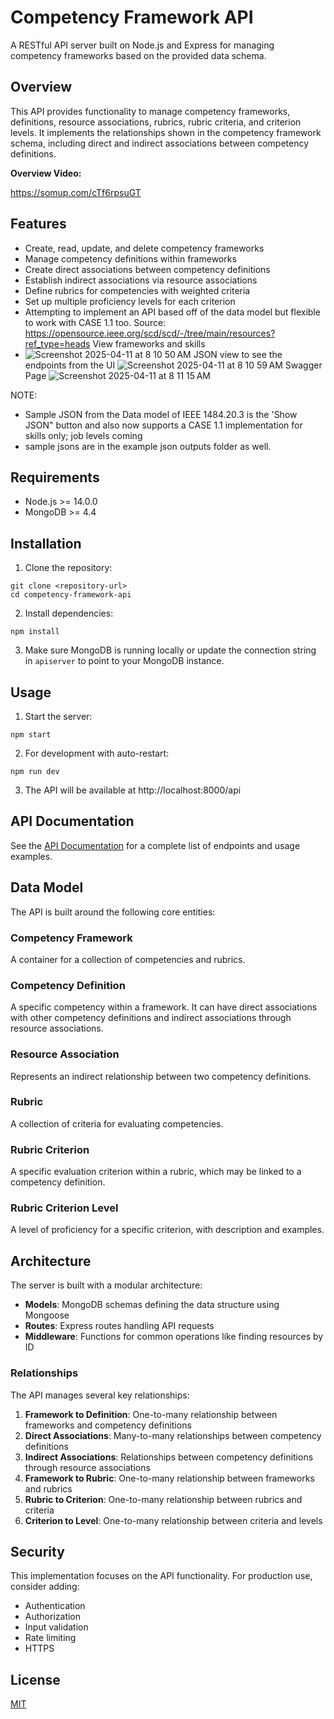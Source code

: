 # Competency Framework API

A RESTful API server built on Node.js and Express for managing competency frameworks based on the provided data schema.

## Overview

This API provides functionality to manage competency frameworks, definitions, resource associations, rubrics, rubric criteria, and criterion levels. It implements the relationships shown in the competency framework schema, including direct and indirect associations between competency definitions.

**Overview Video:** 

https://somup.com/cTf6rpsuGT



## Features

- Create, read, update, and delete competency frameworks
- Manage competency definitions within frameworks
- Create direct associations between competency definitions
- Establish indirect associations via resource associations
- Define rubrics for competencies with weighted criteria
- Set up multiple proficiency levels for each criterion
- Attempting to implement an API based off of the data model but flexible to work with CASE 1.1 too. 
Source: https://opensource.ieee.org/scd/scd/-/tree/main/resources?ref_type=heads
View frameworks and skills
- ![Screenshot 2025-04-11 at 8 10 50 AM](https://github.com/user-attachments/assets/2d143ee9-fe22-4ad9-8596-963e8c197c60)
  JSON view to see the endpoints from the UI 
![Screenshot 2025-04-11 at 8 10 59 AM](https://github.com/user-attachments/assets/557cf824-885f-4f4b-888c-a27fa5f3a1b5)
Swagger Page
![Screenshot 2025-04-11 at 8 11 15 AM](https://github.com/user-attachments/assets/03b547e3-8479-4c65-ac45-b0b6598f79f2)

NOTE: 
- Sample JSON from the Data model of IEEE 1484.20.3 is the 'Show JSON" button and also now supports a CASE 1.1 implementation for skills only; job levels coming
- sample jsons are in the example json outputs folder as well. 


## Requirements

- Node.js >= 14.0.0
- MongoDB >= 4.4

## Installation

1. Clone the repository:
```
git clone <repository-url>
cd competency-framework-api
```

2. Install dependencies:
```
npm install
```

3. Make sure MongoDB is running locally or update the connection string in `apiserver` to point to your MongoDB instance.

## Usage

1. Start the server:
```
npm start
```

2. For development with auto-restart:
```
npm run dev
```

3. The API will be available at http://localhost:8000/api

## API Documentation

See the [API Documentation](docs/API_DOCUMENTATION.md) for a complete list of endpoints and usage examples.

## Data Model

The API is built around the following core entities:

### Competency Framework
A container for a collection of competencies and rubrics.

### Competency Definition
A specific competency within a framework. It can have direct associations with other competency definitions and indirect associations through resource associations.

### Resource Association
Represents an indirect relationship between two competency definitions.

### Rubric
A collection of criteria for evaluating competencies.

### Rubric Criterion
A specific evaluation criterion within a rubric, which may be linked to a competency definition.

### Rubric Criterion Level
A level of proficiency for a specific criterion, with description and examples.

## Architecture

The server is built with a modular architecture:

- **Models**: MongoDB schemas defining the data structure using Mongoose
- **Routes**: Express routes handling API requests
- **Middleware**: Functions for common operations like finding resources by ID

### Relationships

The API manages several key relationships:

1. **Framework to Definition**: One-to-many relationship between frameworks and competency definitions
2. **Direct Associations**: Many-to-many relationships between competency definitions
3. **Indirect Associations**: Relationships between competency definitions through resource associations
4. **Framework to Rubric**: One-to-many relationship between frameworks and rubrics
5. **Rubric to Criterion**: One-to-many relationship between rubrics and criteria
6. **Criterion to Level**: One-to-many relationship between criteria and levels

## Security

This implementation focuses on the API functionality. For production use, consider adding:

- Authentication
- Authorization
- Input validation
- Rate limiting
- HTTPS

## License

[MIT](LICENSE) 
